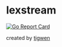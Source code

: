 # lexstream

[![Go Report Card](https://goreportcard.com/badge/github.com/mlctrez/lexstream)](https://goreportcard.com/report/github.com/mlctrez/lexstream)

created by [tigwen](https://github.com/mlctrez/tigwen)
